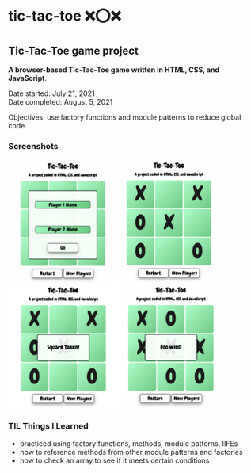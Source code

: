 # tic-tac-toe ❌⭕️❌

## Tic-Tac-Toe game project

**A browser-based Tic-Tac-Toe game written in HTML, CSS, and JavaScript**.

Date started: July 21, 2021  
Date completed: August 5, 2021

Objectives: use factory functions and module patterns to reduce global code.

### Screenshots

<img src="/screenshots/Screen%20Shot%202021-08-05%20at%2010.43.47.png" height="250px"><img src="/screenshots/Screen%20Shot%202021-08-05%20at%2010.45.15.png" height="250px">  
<img src="/screenshots/Screen%20Shot%202021-08-05%20at%2010.47.17.png" height="250px"><img src="/screenshots/Screen%20Shot%202021-08-05%20at%2010.50.07.png" height="250px">

### TIL Things I Learned

- practiced using factory functions, methods, module patterns, IIFEs
- how to reference methods from other module patterns and factories
- how to check an array to see if it meets certain conditions